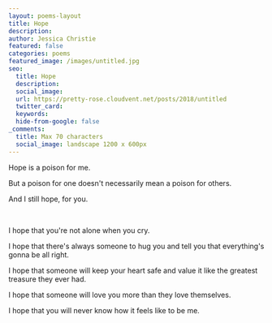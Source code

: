 ```yaml
---
layout: poems-layout
title: Hope
description: 
author: Jessica Christie
featured: false
categories: poems
featured_image: /images/untitled.jpg
seo:
  title: Hope
  description: 
  social_image:
  url: https://pretty-rose.cloudvent.net/posts/2018/untitled
  twitter_card:
  keywords:
  hide-from-google: false
_comments:
  title: Max 70 characters
  social_image: landscape 1200 x 600px
---
```

Hope is a poison for me.

But a poison for one doesn't necessarily mean a poison for others.

And I still hope, for you.

&nbsp;

I hope that you're not alone when you cry.

I hope that there's always someone to hug you and tell you that everything's gonna be all right.

I hope that someone will keep your heart safe and value it like the greatest treasure they ever had.

I hope that someone will love you more than they love themselves.

I hope that you will never know how it feels like to be me.

&nbsp;
